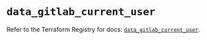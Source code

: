 # `data_gitlab_current_user`

Refer to the Terraform Registry for docs: [`data_gitlab_current_user`](https://registry.terraform.io/providers/gitlabhq/gitlab/16.8.1/docs/data-sources/current_user).
